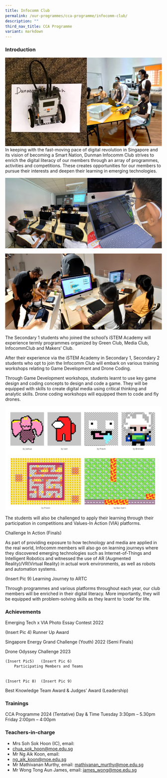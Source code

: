 ```yaml
---
title: Infocomm Club
permalink: /our-programmes/cca-programme/infocomm-club/
description: ""
third_nav_title: CCA Programme
variant: markdown
---
```

### Introduction

![](/images/CCA%20Photos/Infocomm%20Club/Pic01.jpg)
In keeping with the fast-moving pace of digital revolution in Singapore and its vision of becoming a Smart Nation, Dunman Infocomm Club strives to enrich the digital literacy of our members through an array of programmes, activities and competitions. These creates opportunities for our members to pursue their interests and deepen their learning in emerging technologies.

![](/images/CCA%20Photos/Infocomm%20Club/Pic02.jpg)

![](/images/CCA%20Photos/Infocomm%20Club/Pic03.jpg)
	
The Secondary 1 students who joined the school’s iSTEM Academy will experience termly programmes organized by Green Club, Media Club, InfocommClub and Makers’ Club. 

After their experience via the iSTEM Academy in Secondary 1, Secondary 2 students who opt to join the Infocomm Club will embark on various training workshops relating to Game Development and Drone Coding. 

Through Game Development workshops, students learnt to use key game design and coding concepts to design and code a game. They will be equipped with skills to create digital media using critical thinking and analytic skills.  Drone coding workshops will equipped them to code and fly drones.

![](/images/CCA%20Photos/Infocomm%20Club/pic%2010%20student%20work.jpg)

The students will also be challenged to apply their learning through their participation in competitions and Values-In Action (VIA) platforms.


Challenge In Action (Finals)

As part of providing exposure to how technology and media are applied in the real world, Infocomm members will also go on learning journeys where they discovered emerging technologies such as Internet-of-Things and Intelligent Robotics and witnessed the use of AR (Augmented Reality)/VR(Virtual Reality) in actual work environments, as well as robots and automation systems. 

(Insert Pic 9)
Learning Journey to ARTC
 
Through programmes and various platforms throughout each year, our club members will be enriched in their digital literacy. More importantly, they will be equipped with problem-solving skills as they learnt to ‘code’ for life. 

### Achievements
Emerging Tech x VIA Photo Essay Contest 2022 

(Insert Pic 4)
Runner Up Award

Singapore Energy Grand Challenge (Youth) 2022  (Semi Finals)


Drone Odyssey Challenge 2023

	(Insert Pic5)	(Insert Pic 6)
		Participating Members and Teams 


	(Insert Pic 8)	(Insert Pic 9)
Best Knowledge Team Award & Judges’ Award (Leadership)

### Trainings

CCA Programme 2024 (Tentative)
Day & Time	Tuesday 3:30pm – 5.30pm
	Friday 2:00pm – 4:00pm	 


### Teachers-in-charge

* Mrs Soh Sok Hoon (IC), email:&nbsp;
* [chua\_sok\_hoon@moe.edu.sg](mailto:chua_sok_hoon@moe.edu.sg)
* Mr Ng Aik Koon, email:&nbsp;
* [ng\_aik\_koon@moe.edu.sg](mailto:ng_aik_koon@moe.edu.sg)
* Mr  Mathivanan Murthy, email:&nbsp;[mathivanan_murthy@moe.edu.sg](mailto:mathivanan_murthy@moe.edu.sg)
* Mr Wong Tong Aun James, email:&nbsp;[james_wong@moe.edu.sg](mailto:james_wong@moe.edu.sg)